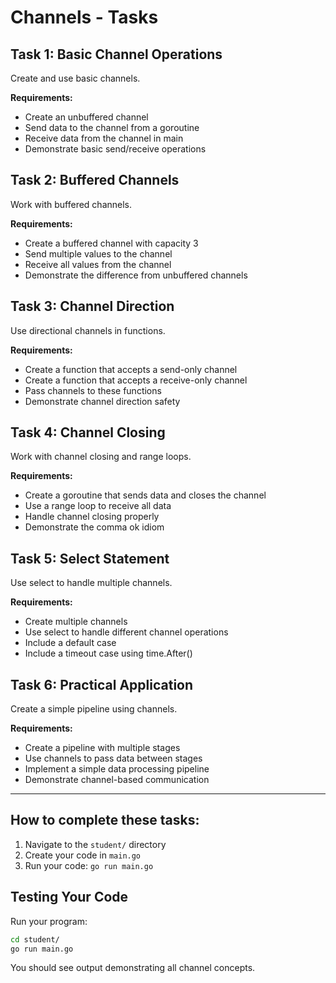 # Channels - Tasks

## Task 1: Basic Channel Operations
Create and use basic channels.

**Requirements:**
- Create an unbuffered channel
- Send data to the channel from a goroutine
- Receive data from the channel in main
- Demonstrate basic send/receive operations

## Task 2: Buffered Channels
Work with buffered channels.

**Requirements:**
- Create a buffered channel with capacity 3
- Send multiple values to the channel
- Receive all values from the channel
- Demonstrate the difference from unbuffered channels

## Task 3: Channel Direction
Use directional channels in functions.

**Requirements:**
- Create a function that accepts a send-only channel
- Create a function that accepts a receive-only channel
- Pass channels to these functions
- Demonstrate channel direction safety

## Task 4: Channel Closing
Work with channel closing and range loops.

**Requirements:**
- Create a goroutine that sends data and closes the channel
- Use a range loop to receive all data
- Handle channel closing properly
- Demonstrate the comma ok idiom

## Task 5: Select Statement
Use select to handle multiple channels.

**Requirements:**
- Create multiple channels
- Use select to handle different channel operations
- Include a default case
- Include a timeout case using time.After()

## Task 6: Practical Application
Create a simple pipeline using channels.

**Requirements:**
- Create a pipeline with multiple stages
- Use channels to pass data between stages
- Implement a simple data processing pipeline
- Demonstrate channel-based communication

---

## How to complete these tasks:

1. Navigate to the `student/` directory
2. Create your code in `main.go`
3. Run your code: `go run main.go`


## Testing Your Code

Run your program:
```bash
cd student/
go run main.go
```

You should see output demonstrating all channel concepts.